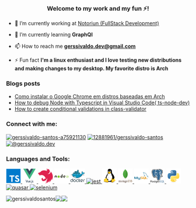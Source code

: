 <h3 align="center">Welcome to my work and my fun ⚡!</h3>

- 🔭 I’m currently working at [Notoriun (FullStack Development)](http://notoriun.com.br/new_site/)

- 🌱 I’m currently learning **GraphQl**

- 📫 How to reach me **gerssivaldo.dev@gmail.com**

- ⚡ Fun fact **I'm a linux enthusiast and I love testing new distributions and making changes to my desktop. My favorite distro is Arch**

### Blogs posts
<!-- BLOG-POST-LIST:START -->
- [Como instalar o Google Chrome em distros baseadas em Arch](https://medium.com/@gerssivaldo.dev/como-instalar-o-google-chrome-em-distros-baseadas-em-arch-53f8f87a1ea6?source=rss-263769d64d99------2)
- [How to debug Node with Typescript in Visual Studio Code&lpar; ts-node-dev&rpar;](https://medium.com/@gerssivaldo.dev/how-to-debug-node-with-typescript-in-visual-studio-code-ts-node-dev-d8329cb266c2?source=rss-263769d64d99------2)
- [How to create conditional validations in class-validator](https://medium.com/@gerssivaldo.dev/how-to-create-conditional-validations-in-class-validator-9aaad72d70f6?source=rss-263769d64d99------2)
<!-- BLOG-POST-LIST:END -->

<h3 align="left">Connect with me:</h3>
<p align="left">
<a href="https://linkedin.com/in/gerssivaldo-santos-a75921130" target="blank"><img align="center" src="https://raw.githubusercontent.com/rahuldkjain/github-profile-readme-generator/master/src/images/icons/Social/linked-in-alt.svg" alt="gerssivaldo-santos-a75921130" height="30" width="40" /></a>
<a href="https://stackoverflow.com/users/12881961/gerssivaldo-santos" target="blank"><img align="center" src="https://raw.githubusercontent.com/rahuldkjain/github-profile-readme-generator/master/src/images/icons/Social/stack-overflow.svg" alt="12881961/gerssivaldo-santos" height="30" width="40" /></a>
<a href="https://medium.com/@gerssivaldo.dev" target="blank"><img align="center" src="https://raw.githubusercontent.com/rahuldkjain/github-profile-readme-generator/master/src/images/icons/Social/medium.svg" alt="@gerssivaldo.dev" height="30" width="40" /></a>
</p>

<h3 align="left">Languages and Tools:</h3>
<p align="left"> <a href="https://www.typescriptlang.org/" target="_blank" rel="noreferrer"> <img src="https://raw.githubusercontent.com/devicons/devicon/master/icons/typescript/typescript-original.svg" alt="typescript" width="40" height="40"/> </a> <a href="https://vuejs.org/" target="_blank" rel="noreferrer"> <img src="https://raw.githubusercontent.com/devicons/devicon/master/icons/vuejs/vuejs-original-wordmark.svg" alt="vuejs" width="40" height="40"/> </a><a href="https://nestjs.com/" target="_blank" rel="noreferrer"> <img src="https://raw.githubusercontent.com/devicons/devicon/master/icons/nestjs/nestjs-plain.svg" alt="nestjs" width="40" height="40"/> </a> <a href="https://nodejs.org" target="_blank" rel="noreferrer"> <img src="https://raw.githubusercontent.com/devicons/devicon/master/icons/nodejs/nodejs-original-wordmark.svg" alt="nodejs" width="40" height="40"/> </a> <a href="https://www.docker.com/" target="_blank" rel="noreferrer"> <img src="https://raw.githubusercontent.com/devicons/devicon/master/icons/docker/docker-original-wordmark.svg" alt="docker" width="40" height="40"/> </a> <a href="https://jestjs.io" target="_blank" rel="noreferrer"> <img src="https://www.vectorlogo.zone/logos/jestjsio/jestjsio-icon.svg" alt="jest" width="40" height="40"/> </a> <a href="https://www.linux.org/" target="_blank" rel="noreferrer"> <img src="https://raw.githubusercontent.com/devicons/devicon/master/icons/linux/linux-original.svg" alt="linux" width="40" height="40"/> </a> <a href="https://www.mongodb.com/" target="_blank" rel="noreferrer"> <img src="https://raw.githubusercontent.com/devicons/devicon/master/icons/mongodb/mongodb-original-wordmark.svg" alt="mongodb" width="40" height="40"/> </a> <a href="https://www.mysql.com/" target="_blank" rel="noreferrer"> <img src="https://raw.githubusercontent.com/devicons/devicon/master/icons/mysql/mysql-original-wordmark.svg" alt="mysql" width="40" height="40"/> </a> <a href="https://www.postgresql.org" target="_blank" rel="noreferrer"> <img src="https://raw.githubusercontent.com/devicons/devicon/master/icons/postgresql/postgresql-original-wordmark.svg" alt="postgresql" width="40" height="40"/> </a> <a href="https://www.python.org" target="_blank" rel="noreferrer"> <img src="https://raw.githubusercontent.com/devicons/devicon/master/icons/python/python-original.svg" alt="python" width="40" height="40"/> </a> <a href="https://quasar.dev/" target="_blank" rel="noreferrer"> <img src="https://cdn.quasar.dev/logo/svg/quasar-logo.svg" alt="quasar" width="40" height="40"/> </a> <a href="https://www.selenium.dev" target="_blank" rel="noreferrer"> <img src="https://raw.githubusercontent.com/detain/svg-logos/780f25886640cef088af994181646db2f6b1a3f8/svg/selenium-logo.svg" alt="selenium" width="40" height="40"/> </a> </p>

<div style="display: flex; align-items: flex-end">
<img height="160em" src="https://github-readme-streak-stats.herokuapp.com/?user=gerssivaldosantos&theme=dracula" alt="gerssivaldosantos" />
<img height="160em" src="https://github-profile-summary-cards.vercel.app/api/cards/profile-details?username=gerssivaldosantos&theme=dracula"/>
<img height="160em" src="https://github-profile-summary-cards.vercel.app/api/cards/most-commit-language?username=gerssivaldosantos&theme=dracula"/>
</div>

